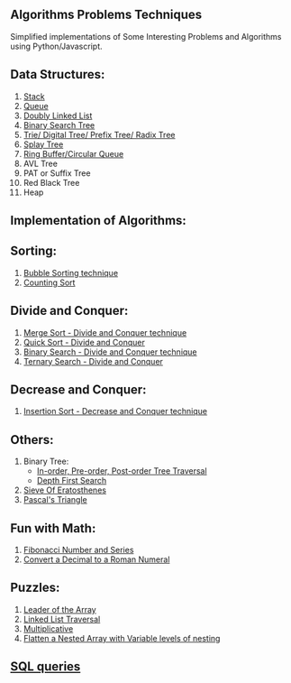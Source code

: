Algorithms Problems Techniques
-------------------------------------

Simplified implementations of Some Interesting Problems and Algorithms using Python/Javascript.

Data Structures:
----------------
1. [Stack](DataStructures/Stack.py)
2. [Queue](DataStructures/Queue.py)
3. [Doubly Linked List](DataStructures/DoublyLinkedList.py)
4. [Binary Search Tree](DataStructures/BST.py)
5. [Trie/ Digital Tree/ Prefix Tree/ Radix Tree](DataStructures/Trie.py)
6. [Splay Tree](DataStructures/SplayTree.py)
7. [Ring Buffer/Circular Queue](DataStructures/RingBuffer.py)
8. AVL Tree
9. PAT or Suffix Tree
10. Red Black Tree
11. Heap

Implementation of Algorithms:
-----------------------------

Sorting:
-----------
1. [Bubble Sorting technique](Algorithms/BubbleSort.py)
2. [Counting Sort](Algorithms/TernarySearch.py)

Divide and Conquer:
---------------------
1. [Merge Sort - Divide and Conquer technique](Algorithms/MergeSort.py)
2. [Quick Sort - Divide and Conquer](Algorithms/QuickSort.py) 
3. [Binary Search - Divide and Conquer technique](Algorithms/BinarySearch.py)
4. [Ternary Search - Divide and Conquer](Algorithms/TernarySearch.py)

Decrease and Conquer:
------------------------
1. [Insertion Sort - Decrease and Conquer technique](Algorithms/insertionSort.py)

Others:
-------
1. Binary Tree:
	- [In-order, Pre-order, Post-order Tree Traversal](Algorithms/BTree.py)
	- [Depth First Search](Algorithms/BTree.py)
2. [Sieve Of Eratosthenes](Algorithms/SieveOfEratosthenes.py)
4. [Pascal's Triangle](Algorithms/PascalTriangle.py)


Fun with Math:
--------------

1. [Fibonacci Number and Series](Math/Fibonacci.py)
2. [Convert a Decimal to a Roman Numeral](Math/RomanConverter.js)

Puzzles:
--------

1. [Leader of the Array](Puzzles/Leader_of_the_array_prob.py)
2. [Linked List Traversal](Pzzles/LinkedList_Traversal_prob.py)
3. [Multiplicative](Puzzles/multiplicative_prob.py)
4. [Flatten a Nested Array with Variable levels of nesting](Puzzles/FlattenArray.js)

[SQL queries](SQL_queries)
-------------

